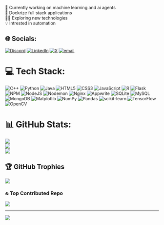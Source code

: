🤖 Currently working on machine learning and ai agents <br/>
🐋 Dockrize full stack applications<br/>
👨‍💻 Exploring new technologies<br/>
💡 Intrested in automation<br/>


## 🌐 Socials:
[![Discord](https://img.shields.io/badge/Discord-%237289DA.svg?logo=discord&logoColor=white)](https://discord.gg/haardiiikkk) [![LinkedIn](https://img.shields.io/badge/LinkedIn-%230077B5.svg?logo=linkedin&logoColor=white)](https://linkedin.com/in/hardik-kumar-rrh/) [![X](https://img.shields.io/badge/X-black.svg?logo=X&logoColor=white)](https://x.com/HardikKumarrh) [![email](https://img.shields.io/badge/Email-D14836?logo=gmail&logoColor=white)](mailto:hardikkumarrrh@gmail.com) 

# 💻 Tech Stack:
![C++](https://img.shields.io/badge/c++-%2300599C.svg?style=plastic&logo=c%2B%2B&logoColor=white) ![Python](https://img.shields.io/badge/python-3670A0?style=plastic&logo=python&logoColor=ffdd54) ![Java](https://img.shields.io/badge/java-%23ED8B00.svg?style=plastic&logo=openjdk&logoColor=white) ![HTML5](https://img.shields.io/badge/html5-%23E34F26.svg?style=plastic&logo=html5&logoColor=white) ![CSS3](https://img.shields.io/badge/css3-%231572B6.svg?style=plastic&logo=css3&logoColor=white) ![JavaScript](https://img.shields.io/badge/javascript-%23323330.svg?style=plastic&logo=javascript&logoColor=%23F7DF1E) ![R](https://img.shields.io/badge/r-%23276DC3.svg?style=plastic&logo=r&logoColor=white) ![Flask](https://img.shields.io/badge/flask-%23000.svg?style=plastic&logo=flask&logoColor=white) ![NPM](https://img.shields.io/badge/NPM-%23CB3837.svg?style=plastic&logo=npm&logoColor=white) ![NodeJS](https://img.shields.io/badge/node.js-6DA55F?style=plastic&logo=node.js&logoColor=white) ![Nodemon](https://img.shields.io/badge/NODEMON-%23323330.svg?style=plastic&logo=nodemon&logoColor=%BBDEAD) ![Nginx](https://img.shields.io/badge/nginx-%23009639.svg?style=plastic&logo=nginx&logoColor=white) ![Appwrite](https://img.shields.io/badge/Appwrite-%23FD366E.svg?style=plastic&logo=appwrite&logoColor=white) ![SQLite](https://img.shields.io/badge/sqlite-%2307405e.svg?style=plastic&logo=sqlite&logoColor=white) ![MySQL](https://img.shields.io/badge/mysql-4479A1.svg?style=plastic&logo=mysql&logoColor=white) ![MongoDB](https://img.shields.io/badge/MongoDB-%234ea94b.svg?style=plastic&logo=mongodb&logoColor=white) ![Matplotlib](https://img.shields.io/badge/Matplotlib-%23ffffff.svg?style=plastic&logo=Matplotlib&logoColor=black) ![NumPy](https://img.shields.io/badge/numpy-%23013243.svg?style=plastic&logo=numpy&logoColor=white) ![Pandas](https://img.shields.io/badge/pandas-%23150458.svg?style=plastic&logo=pandas&logoColor=white) ![scikit-learn](https://img.shields.io/badge/scikit--learn-%23F7931E.svg?style=plastic&logo=scikit-learn&logoColor=white) ![TensorFlow](https://img.shields.io/badge/TensorFlow-%23FF6F00.svg?style=plastic&logo=TensorFlow&logoColor=white) ![OpenCV](https://img.shields.io/badge/opencv-%23white.svg?style=plastic&logo=opencv&logoColor=white)
# 📊 GitHub Stats:
![](https://github-readme-stats.vercel.app/api?username=Hardikgoesgit&theme=dark&hide_border=true&include_all_commits=false&count_private=true)<br/>
![](https://nirzak-streak-stats.vercel.app/?user=Hardikgoesgit&theme=dark&hide_border=true)<br/>
![](https://github-readme-stats.vercel.app/api/top-langs/?username=Hardikgoesgit&theme=dark&hide_border=true&include_all_commits=false&count_private=true&layout=compact)

## 🏆 GitHub Trophies
![](https://github-profile-trophy.vercel.app/?username=Hardikgoesgit&theme=radical&no-frame=false&no-bg=true&margin-w=4)

### 🔝 Top Contributed Repo
![](https://github-contributor-stats.vercel.app/api?username=Hardikgoesgit&limit=5&theme=dark&combine_all_yearly_contributions=true)

---
[![](https://visitcount.itsvg.in/api?id=Hardikgoesgit&icon=2&color=11)](https://visitcount.itsvg.in)

<!-- Proudly created with GPRM ( https://gprm.itsvg.in ) -->
